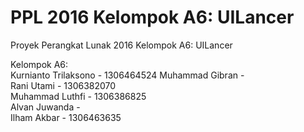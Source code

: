 # PPL 2016 Kelompok A6: UILancer
Proyek Perangkat Lunak 2016 Kelompok A6: UILancer

Kelompok A6:  
Kurnianto Trilaksono - 1306464524
Muhammad Gibran -  
Rani Utami  - 1306382070  
Muhammad Luthfi - 1306386825  
Alvan Juwanda -  
Ilham Akbar - 1306463635
